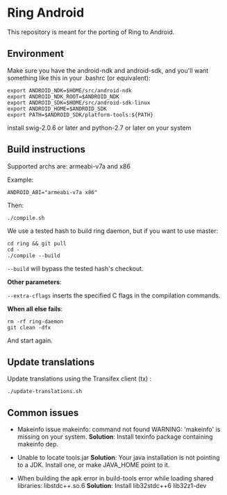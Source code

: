 # Ring Android

This repository is meant for the porting of Ring to Android.

## Environment

Make sure you have the android-ndk and android-sdk, and you'll want something
like this in your .bashrc (or equivalent):

    export ANDROID_NDK=$HOME/src/android-ndk
    export ANDROID_NDK_ROOT=$ANDROID_NDK
    export ANDROID_SDK=$HOME/src/android-sdk-linux
    export ANDROID_HOME=$ANDROID_SDK
    export PATH=$ANDROID_SDK/platform-tools:${PATH}

install swig-2.0.6 or later and python-2.7 or later on your system

## Build instructions

Supported archs are: armeabi-v7a and x86

Example:

    ANDROID_ABI="armeabi-v7a x86"

Then:

    ./compile.sh

We use a tested hash to build ring daemon, but if you want to use master:

    cd ring && git pull
    cd -
    ./compile --build

`--build` will bypass the tested hash's checkout.

**Other parameters**:

`--extra-cflags` inserts the specified C flags in the compilation commands.

**When all else fails**:

    rm -rf ring-daemon
    git clean -dfx

And start again.

## Update translations

Update translations using the Transifex client (tx) :

    ./update-translations.sh

## Common issues

* Makeinfo issue
    makeinfo: command not found
    WARNING: 'makeinfo' is missing on your system.
    **Solution**:   Install texinfo package containing makeinfo dep.

* Unable to locate tools.jar
    **Solution**:   Your java installation is not pointing to a JDK.
                    Install one, or make JAVA_HOME point to it.

* When building the apk error in build-tools
    error while loading shared libraries: libstdc++.so.6
    **Solution**:   Install lib32stdc++6 lib32z1-dev
